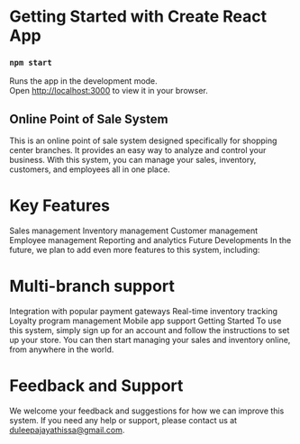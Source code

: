 # Getting Started with Create React App

### `npm start`

Runs the app in the development mode.\
Open [http://localhost:3000](http://localhost:3000) to view it in your browser.

## Online Point of Sale System

This is an online point of sale system designed specifically for shopping center branches. It provides an easy way to analyze and control your business. With this system, you can manage your sales, inventory, customers, and employees all in one place.

# Key Features

Sales management
Inventory management
Customer management
Employee management
Reporting and analytics
Future Developments
In the future, we plan to add even more features to this system, including:

# Multi-branch support

Integration with popular payment gateways
Real-time inventory tracking
Loyalty program management
Mobile app support
Getting Started
To use this system, simply sign up for an account and follow the instructions to set up your store. You can then start managing your sales and inventory online, from anywhere in the world.

# Feedback and Support

We welcome your feedback and suggestions for how we can improve this system. If you need any help or support, please contact us at duleepajayathissa@gmail.com.

